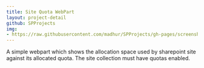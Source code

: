 ```yaml
---
title: Site Quota WebPart
layout: project-detail
github: SPProjects 
img:
- https://raw.githubusercontent.com/madhur/SPProjects/gh-pages/screenshots/sitequota.jpg
---
```


<!--{% if site.generate_projects == true %}
{% octokit_contents  SPProjects;SiteQuotaWebPart/Readme.markdown%}
{% endif %}-->

A simple webpart which shows the allocation space used by sharepoint site against its allocated quota. The site collection must have quotas enabled.
